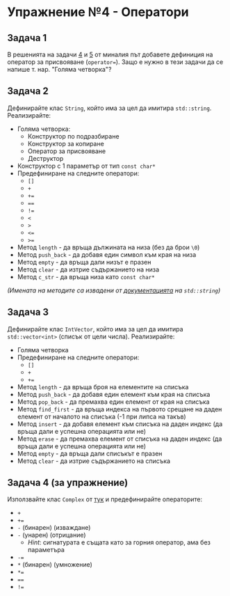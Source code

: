 # Упражнение №4 - Оператори

## Задача 1

В решенията на задачи [4](../week3#задача-4) и  [5](../week3#задача-5) от миналия път добавете дефиниция на оператор за присвояване (`operator=`).
Защо е нужно в тези задачи да се напише т. нар. "Голяма четворка"?

## Задача 2

Дефинирайте клас `String`, който има за цел да имитира `std::string`. Реализирайте:

* Голяма четворка:
    * Конструктор по подразбиране
    * Конструктор за копиране
    * Оператор за присвояване
    * Деструктор
* Конструктор с 1 параметър от тип `const char*`
* Предефиниране на следните оператори:
    * `[]`
    * `+`
    * `+=`
    * `==`
    * `!=`
    * `<`
    * `>`
    * `<=`
    * `>=`
* Метод `length` - да връща дължината на низа (без да брои `\0`)
* Метод `push_back` - да добавя един символ към края на низа
* Метод `empty` - да връща дали низът е празен
* Метод `clear` - да изтрие съдържанието на низа
* Метод `c_str` - да връща низа като `const char*`

*(Имената на методите са извадени от [документацията](http://www.cplusplus.com/reference/string/string/) на `std::string`)*

## Задача 3

Дефинирайте клас `IntVector`, който има за цел да имитира `std::vector<int>` (списък от цели числа). Реализирайте:

* Голяма четворка
* Предефиниране на следните оператори:
    * `[]`
    * `+`
    * `+=`
* Метод `length` - да връща броя на елементите на списъка
* Метод `push_back` - да добавя един елемент към края на списъка
* Метод `pop_back` - да премахва един елемент от края на списъка
* Метод `find_first` - да връща индекса на първото срещане на даден елемент от началото на списъка (-1 при липса на такъв)
* Метод `insert` - да добавя елемент към списъка на даден индекс (да връща дали е успешна операцията или не)
* Метод `erase` - да премахва елемент от списъка на даден индекс (да връща дали е успешна операцията или не)
* Метод `empty` - да връща дали списъкът е празен
* Метод `clear` - да изтрие съдържанието на списъка

## Задача 4 (за упражнение)

Използвайте клас `Complex` от [тук](../week2/2) и предефинирайте операторите:

* `+`
* `+=`
* `-` (бинарен) (изваждане)
* `-` (унарен) (отрицание)
    * *Hint*: сигнатурата е същата като за горния оператор, ама без параметъра
* `-=`
* `*` (бинарен) (умножение)
* `*=`
* `==`
* `!=`
